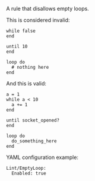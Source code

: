 A rule that disallows empty loops.

This is considered invalid:

```
while false
end

until 10
end

loop do
  # nothing here
end
```

And this is valid:

```
a = 1
while a < 10
  a += 1
end

until socket_opened?
end

loop do
  do_something_here
end
```

YAML configuration example:

```
Lint/EmptyLoop:
  Enabled: true
```